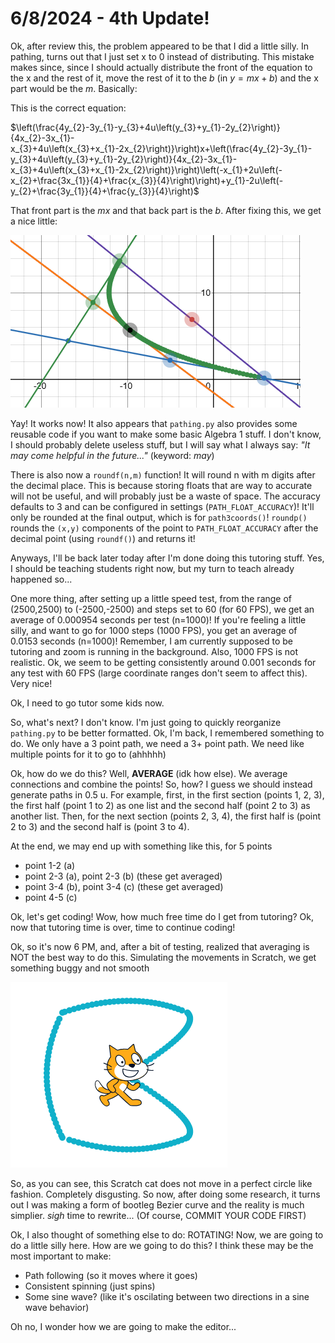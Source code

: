 # 6/8/2024 - 4th Update!

Ok, after review this, the problem appeared to be that I did a little silly. In pathing, turns out that I just set x to 0 instead of distributing. This mistake makes since, since I should actually distribute the front of the equation to the x and the rest of it, move the rest of it to the $b$ (in $y=mx+b$) and the x part would be the $m$. Basically:

This is the correct equation: 

$\left(\frac{4y_{2}-3y_{1}-y_{3}+4u\left(y_{3}+y_{1}-2y_{2}\right)}{4x_{2}-3x_{1}-x_{3}+4u\left(x_{3}+x_{1}-2x_{2}\right)}\right)x+\left(\frac{4y_{2}-3y_{1}-y_{3}+4u\left(y_{3}+y_{1}-2y_{2}\right)}{4x_{2}-3x_{1}-x_{3}+4u\left(x_{3}+x_{1}-2x_{2}\right)}\right)\left(-x_{1}+2u\left(-x_{2}+\frac{3x_{1}}{4}+\frac{x_{3}}{4}\right)\right)+y_{1}-2u\left(-y_{2}+\frac{3y_{1}}{4}+\frac{y_{3}}{4}\right)$

That front part is the $mx$ and that back part is the $b$. After fixing this, we get a nice little:

![yippee](</updatelogs/images/062024/06082024 - 1.png>)

Yay! It works now! It also appears that `pathing.py` also provides some reusable code if you want to make some basic Algebra 1 stuff. I don't know, I should probably delete useless stuff, but I will say what I always say: *"It may come helpful in the future..."* (keyword: *may*)

There is also now a `roundf(n,m)` function! It will round n with m digits after the decimal place. This is because storing floats that are way to accurate will not be useful, and will probably just be a waste of space. The accuracy defaults to 3 and can be configured in settings (`PATH_FLOAT_ACCURACY`)! It'll only be rounded at the final output, which is for `path3coords()`! `roundp()` rounds the `(x,y)` components of the point to `PATH_FLOAT_ACCURACY` after the decimal point (using `roundf()`) and returns it!

Anyways, I'll be back later today after I'm done doing this tutoring stuff. Yes, I should be teaching students right now, but my turn to teach already happened so...

One more thing, after setting up a little speed test, from the range of (2500,2500) to (-2500,-2500) and steps set to 60 (for 60 FPS), we get an average of 0.000954 seconds per test (n=1000)! If you're feeling a little silly, and want to go for 1000 steps (1000 FPS), you get an average of 0.0153 seconds (n=1000)! Remember, I am currently supposed to be tutoring and zoom is running in the background. Also, 1000 FPS is not realistic. Ok, we seem to be getting consistently around 0.001 seconds for any test with 60 FPS (large coordinate ranges don't seem to affect this). Very nice!

Ok, I need to go tutor some kids now.

So, what's next? I don't know. I'm just going to quickly reorganize `pathing.py` to be better formatted. Ok, I'm back, I remembered something to do. We only have a 3 point path, we need a 3+ point path. We need like multiple points for it to go to (ahhhhh)

Ok, how do we do this? Well, **AVERAGE** (idk how else). We average connections and combine the points! So, how? I guess we should instead generate paths in 0.5 u. For example, first, in the first section (points 1, 2, 3), the first half (point 1 to 2) as one list and the second half (point 2 to 3) as another list. Then, for the next section (points 2, 3, 4), the first half is (point 2 to 3) and the second half is (point 3 to 4).

At the end, we may end up with something like this, for 5 points

- point 1-2 (a)
- point 2-3 (a), point 2-3 (b)  (these get averaged)
- point 3-4 (b), point 3-4 (c)  (these get averaged)
- point 4-5 (c)

Ok, let's get coding! Wow, how much free time do I get from tutoring? Ok, now that tutoring time is over, time to continue coding!

Ok, so it's now 6 PM, and, after a bit of testing, realized that averaging is NOT the best way to do this. Simulating the movements in Scratch, we get something buggy and not smooth

![eww](</updatelogs/images/062024/06082024 - 2.png>)

So, as you can see, this Scratch cat does not move in a perfect circle like fashion. Completely disgusting. So now, after doing some research, it turns out I was making a form of bootleg Bezier curve and the reality is much simplier. *sigh* time to rewrite... (Of course, COMMIT YOUR CODE FIRST)

Ok, I also thought of something else to do: ROTATING! Now, we are going to do a little silly here. How are we going to do this? I think these may be the most important to make:
- Path following (so it moves where it goes)
- Consistent spinning (just spins)
- Some sine wave? (like it's oscilating between two directions in a sine wave behavior)

Oh no, I wonder how we are going to make the editor...